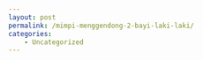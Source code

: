 ```yaml
---
layout: post
permalink: /mimpi-menggendong-2-bayi-laki-laki/
categories:
    - Uncategorized
---
```


